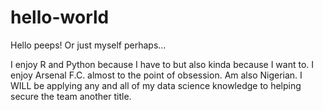 # hello-world

Hello peeps! Or just myself perhaps...

I enjoy R and Python because I have to but also kinda because I want to.
I enjoy Arsenal F.C. almost to the point of obsession. Am also Nigerian.
I WILL be applying any and all of my data science knowledge to helping secure the team another title.

